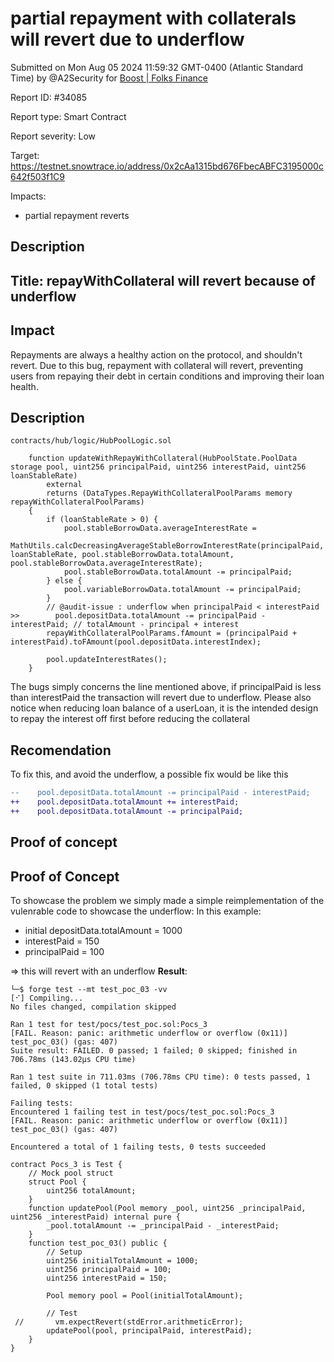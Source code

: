 
# partial repayment with collaterals will revert due to underflow

Submitted on Mon Aug 05 2024 11:59:32 GMT-0400 (Atlantic Standard Time) by @A2Security for [Boost | Folks Finance](https://immunefi.com/bounty/folksfinance-boost/)

Report ID: #34085

Report type: Smart Contract

Report severity: Low

Target: https://testnet.snowtrace.io/address/0x2cAa1315bd676FbecABFC3195000c642f503f1C9

Impacts:
- partial repayment reverts

## Description
## Title:  repayWithCollateral will revert because of underflow

## Impact
Repayments are always a healthy action on the protocol, and shouldn't revert. Due to this bug, repayment with collateral will revert, preventing users from repaying their debt in certain conditions and improving their loan health.

## Description
`contracts/hub/logic/HubPoolLogic.sol`

```solidity
    function updateWithRepayWithCollateral(HubPoolState.PoolData storage pool, uint256 principalPaid, uint256 interestPaid, uint256 loanStableRate)
        external
        returns (DataTypes.RepayWithCollateralPoolParams memory repayWithCollateralPoolParams)
    {
        if (loanStableRate > 0) {
            pool.stableBorrowData.averageInterestRate =
                MathUtils.calcDecreasingAverageStableBorrowInterestRate(principalPaid, loanStableRate, pool.stableBorrowData.totalAmount, pool.stableBorrowData.averageInterestRate);
            pool.stableBorrowData.totalAmount -= principalPaid;
        } else {
            pool.variableBorrowData.totalAmount -= principalPaid;
        }
        // @audit-issue : underflow when principalPaid < interestPaid
>>        pool.depositData.totalAmount -= principalPaid - interestPaid; // totalAmount - principal + interest
        repayWithCollateralPoolParams.fAmount = (principalPaid + interestPaid).toFAmount(pool.depositData.interestIndex);

        pool.updateInterestRates();
    }
```

The bugs simply concerns the line mentioned above, if principalPaid is less than  interestPaid the transaction will revert due to underflow. Please also notice when reducing loan balance of a userLoan, it is the intended design to repay the interest off first before reducing the collateral

## Recomendation
To fix this, and avoid the underflow, a possible fix would be like this
```diff
--    pool.depositData.totalAmount -= principalPaid - interestPaid; 
++    pool.depositData.totalAmount += interestPaid; 
++    pool.depositData.totalAmount -= principalPaid; 

```
        
## Proof of concept
## Proof of Concept

To showcase the problem we simply made a simple reimplementation of the vulenrable code to showcase the underflow:
In this example:
- initial depositData.totalAmount = 1000
- interestPaid = 150
- principalPaid = 100

=> this will revert with an underflow
**Result**:

```log
└─$ forge test --mt test_poc_03 -vv
[⠊] Compiling...
No files changed, compilation skipped

Ran 1 test for test/pocs/test_poc.sol:Pocs_3
[FAIL. Reason: panic: arithmetic underflow or overflow (0x11)] test_poc_03() (gas: 407)
Suite result: FAILED. 0 passed; 1 failed; 0 skipped; finished in 706.78ms (143.02µs CPU time)

Ran 1 test suite in 711.03ms (706.78ms CPU time): 0 tests passed, 1 failed, 0 skipped (1 total tests)

Failing tests:
Encountered 1 failing test in test/pocs/test_poc.sol:Pocs_3
[FAIL. Reason: panic: arithmetic underflow or overflow (0x11)] test_poc_03() (gas: 407)

Encountered a total of 1 failing tests, 0 tests succeeded
```

```solidity
contract Pocs_3 is Test {
    // Mock pool struct
    struct Pool {
        uint256 totalAmount;
    }
    function updatePool(Pool memory _pool, uint256 _principalPaid, uint256 _interestPaid) internal pure {
        _pool.totalAmount -= _principalPaid - _interestPaid;
    }
    function test_poc_03() public {
        // Setup
        uint256 initialTotalAmount = 1000;
        uint256 principalPaid = 100;
        uint256 interestPaid = 150;

        Pool memory pool = Pool(initialTotalAmount);

        // Test
 //       vm.expectRevert(stdError.arithmeticError);
        updatePool(pool, principalPaid, interestPaid);
    }
}
```
